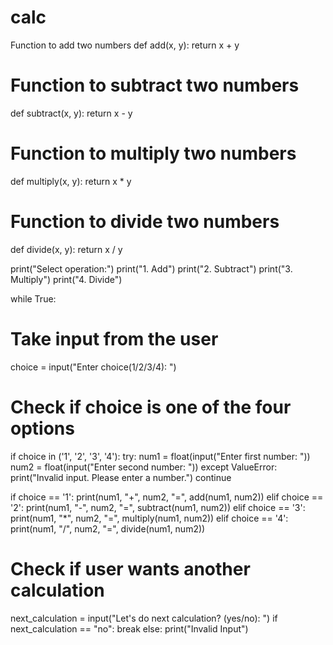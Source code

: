 # calc

Function to add two numbers
def add(x, y):
return x + y

# Function to subtract two numbers
def subtract(x, y):
return x - y

# Function to multiply two numbers
def multiply(x, y):
return x * y

# Function to divide two numbers
def divide(x, y):
return x / y

print("Select operation:")
print("1. Add")
print("2. Subtract")
print("3. Multiply")
print("4. Divide")

while True:
# Take input from the user
choice = input("Enter choice(1/2/3/4): ")

# Check if choice is one of the four options
if choice in ('1', '2', '3', '4'):
try:
num1 = float(input("Enter first number: "))
num2 = float(input("Enter second number: "))
except ValueError:
print("Invalid input. Please enter a number.")
continue

if choice == '1':
print(num1, "+", num2, "=", add(num1, num2))
elif choice == '2':
print(num1, "-", num2, "=", subtract(num1, num2))
elif choice == '3':
print(num1, "*", num2, "=", multiply(num1, num2))
elif choice == '4':
print(num1, "/", num2, "=", divide(num1, num2))

# Check if user wants another calculation
next_calculation = input("Let's do next calculation? (yes/no): ")
if next_calculation == "no":
break
else:
print("Invalid Input")
